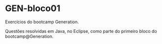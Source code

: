 # GEN-bloco01
Exercícios do bootcamp Generation.

Questões resolvidas em Java, no Eclipse, como parte do primeiro bloco do bootcamp@Generation.
